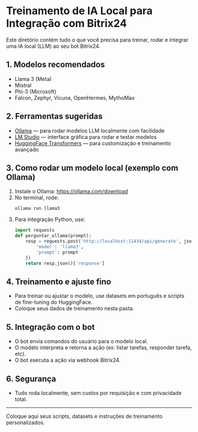 # Treinamento de IA Local para Integração com Bitrix24

Este diretório contém tudo o que você precisa para treinar, rodar e integrar uma IA local (LLM) ao seu bot Bitrix24.

## 1. Modelos recomendados
- Llama 3 (Meta)
- Mistral
- Phi-3 (Microsoft)
- Falcon, Zephyr, Vicuna, OpenHermes, MythoMax

## 2. Ferramentas sugeridas
- [Ollama](https://ollama.com/) — para rodar modelos LLM localmente com facilidade
- [LM Studio](https://lmstudio.ai/) — interface gráfica para rodar e testar modelos
- [HuggingFace Transformers](https://huggingface.co/docs/transformers/index) — para customização e treinamento avançado

## 3. Como rodar um modelo local (exemplo com Ollama)
1. Instale o Ollama: https://ollama.com/download
2. No terminal, rode:
   ```
   ollama run llama3
   ```
3. Para integração Python, use:
   ```python
   import requests
   def perguntar_ollama(prompt):
       resp = requests.post('http://localhost:11434/api/generate', json={
           'model': 'llama3',
           'prompt': prompt
       })
       return resp.json()['response']
   ```

## 4. Treinamento e ajuste fino
- Para treinar ou ajustar o modelo, use datasets em português e scripts de fine-tuning do HuggingFace.
- Coloque seus dados de treinamento nesta pasta.

## 5. Integração com o bot
- O bot envia comandos do usuário para o modelo local.
- O modelo interpreta e retorna a ação (ex: listar tarefas, responder tarefa, etc).
- O bot executa a ação via webhook Bitrix24.

## 6. Segurança
- Tudo roda localmente, sem custos por requisição e com privacidade total.

---

Coloque aqui seus scripts, datasets e instruções de treinamento personalizados.
